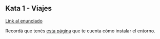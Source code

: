 
## Kata 1 - Viajes

[Link al enunciado](https://docs.google.com/document/d/1zpMcqN_t3aawuXrSbvm9NyFZN-WtjulWcWVDHf53_RU/edit?usp=sharing)

Recordá que tenés [esta página]() que te cuenta cómo instalar el entorno.
